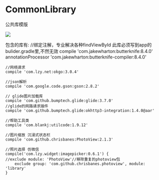 # CommonLibrary
公共库模版

[![](https://jitpack.io/v/Haozi0456/CommonLibrary.svg)](https://jitpack.io/#Haozi0456/CommonLibrary)


包含的库有:
    //绑定注解，专业解决各种findViewById 此库必须写到app的bulider.gradle里,不然无效
    compile 'com.jakewharton:butterknife:8.4.0'
    annotationProcessor 'com.jakewharton:butterknife-compiler:8.4.0'

    //网络请求
    compile 'com.lzy.net:okgo:3.0.4'

    //json解析
    compile 'com.google.code.gson:gson:2.8.2'

    // glide图片加载库
    compile 'com.github.bumptech.glide:glide:3.7.0'
    //glide的网路请求插件
    compile 'com.github.bumptech.glide:okhttp3-integration:1.4.0@aar'

    //帮助工具类
    compile 'com.blankj:utilcode:1.9.12'

    //图片缩放 沉浸式状态栏
    compile 'com.github.chrisbanes:PhotoView:2.1.3'

    //照片选择 仿微信
    compile('com.lzy.widget:imagepicker:0.6.1') {
    //exclude module: 'PhotoView'//移除重复的photoview包
        exclude group: 'com.github.chrisbanes.photoview', module: 'library'
    }
